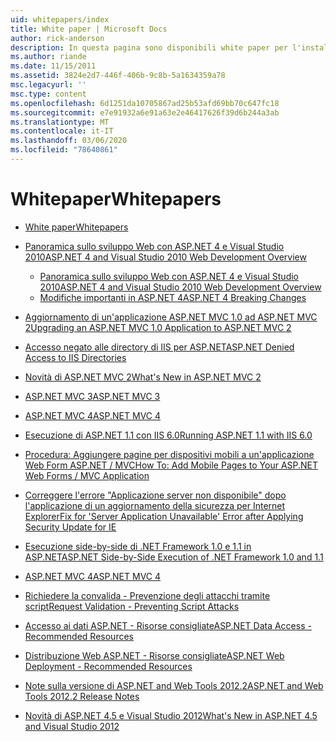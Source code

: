 ```yaml
---
uid: whitepapers/index
title: White paper | Microsoft Docs
author: rick-anderson
description: In questa pagina sono disponibili white paper per l'installazione e la configurazione di ASP.NET e per facilitare la scrittura di applicazioni ASP.NET sicure, veloci e flessibili.
ms.author: riande
ms.date: 11/15/2011
ms.assetid: 3824e2d7-446f-406b-9c8b-5a1634359a78
msc.legacyurl: ''
msc.type: content
ms.openlocfilehash: 6d1251da10705867ad25b53afd69bb70c647fc18
ms.sourcegitcommit: e7e91932a6e91a63e2e46417626f39d6b244a3ab
ms.translationtype: MT
ms.contentlocale: it-IT
ms.lasthandoff: 03/06/2020
ms.locfileid: "78640861"
---
```

# <a name="whitepapers"></a><span data-ttu-id="a7089-103">Whitepaper</span><span class="sxs-lookup"><span data-stu-id="a7089-103">Whitepapers</span></span>

- [<span data-ttu-id="a7089-104">White paper</span><span class="sxs-lookup"><span data-stu-id="a7089-104">Whitepapers</span></span>](overview.md)
- [<span data-ttu-id="a7089-105">Panoramica sullo sviluppo Web con ASP.NET 4 e Visual Studio 2010</span><span class="sxs-lookup"><span data-stu-id="a7089-105">ASP.NET 4 and Visual Studio 2010 Web Development Overview</span></span>](aspnet4/index.md)

    - [<span data-ttu-id="a7089-106">Panoramica sullo sviluppo Web con ASP.NET 4 e Visual Studio 2010</span><span class="sxs-lookup"><span data-stu-id="a7089-106">ASP.NET 4 and Visual Studio 2010 Web Development Overview</span></span>](aspnet4/overview.md)
    - [<span data-ttu-id="a7089-107">Modifiche importanti in ASP.NET 4</span><span class="sxs-lookup"><span data-stu-id="a7089-107">ASP.NET 4 Breaking Changes</span></span>](aspnet4/breaking-changes.md)
- [<span data-ttu-id="a7089-108">Aggiornamento di un'applicazione ASP.NET MVC 1.0 ad ASP.NET MVC 2</span><span class="sxs-lookup"><span data-stu-id="a7089-108">Upgrading an ASP.NET MVC 1.0 Application to ASP.NET MVC 2</span></span>](aspnet-mvc2-upgrade-notes.md)
- [<span data-ttu-id="a7089-109">Accesso negato alle directory di IIS per ASP.NET</span><span class="sxs-lookup"><span data-stu-id="a7089-109">ASP.NET Denied Access to IIS Directories</span></span>](denied-access-to-iis-directories.md)
- [<span data-ttu-id="a7089-110">Novità di ASP.NET MVC 2</span><span class="sxs-lookup"><span data-stu-id="a7089-110">What's New in ASP.NET MVC 2</span></span>](what-is-new-in-aspnet-mvc.md)
- [<span data-ttu-id="a7089-111">ASP.NET MVC 3</span><span class="sxs-lookup"><span data-stu-id="a7089-111">ASP.NET MVC 3</span></span>](mvc3-release-notes.md)
- [<span data-ttu-id="a7089-112">ASP.NET MVC 4</span><span class="sxs-lookup"><span data-stu-id="a7089-112">ASP.NET MVC 4</span></span>](mvc4-beta-release-notes.md)
- [<span data-ttu-id="a7089-113">Esecuzione di ASP.NET 1.1 con IIS 6.0</span><span class="sxs-lookup"><span data-stu-id="a7089-113">Running ASP.NET 1.1 with IIS 6.0</span></span>](aspnet-and-iis6.md)
- [<span data-ttu-id="a7089-114">Procedura: Aggiungere pagine per dispositivi mobili a un'applicazione Web Form ASP.NET / MVC</span><span class="sxs-lookup"><span data-stu-id="a7089-114">How To: Add Mobile Pages to Your ASP.NET Web Forms / MVC Application</span></span>](add-mobile-pages-to-your-aspnet-web-forms-mvc-application.md)
- [<span data-ttu-id="a7089-115">Correggere l'errore "Applicazione server non disponibile" dopo l'applicazione di un aggiornamento della sicurezza per Internet Explorer</span><span class="sxs-lookup"><span data-stu-id="a7089-115">Fix for 'Server Application Unavailable' Error after Applying Security Update for IE</span></span>](ms03-32-issue.md)
- [<span data-ttu-id="a7089-116">Esecuzione side-by-side di .NET Framework 1.0 e 1.1 in ASP.NET</span><span class="sxs-lookup"><span data-stu-id="a7089-116">ASP.NET Side-by-Side Execution of .NET Framework 1.0 and 1.1</span></span>](side-by-side-with-10.md)
- [<span data-ttu-id="a7089-117">ASP.NET MVC 4</span><span class="sxs-lookup"><span data-stu-id="a7089-117">ASP.NET MVC 4</span></span>](mvc4-release-notes.md)
- [<span data-ttu-id="a7089-118">Richiedere la convalida - Prevenzione degli attacchi tramite script</span><span class="sxs-lookup"><span data-stu-id="a7089-118">Request Validation - Preventing Script Attacks</span></span>](request-validation.md)
- [<span data-ttu-id="a7089-119">Accesso ai dati ASP.NET - Risorse consigliate</span><span class="sxs-lookup"><span data-stu-id="a7089-119">ASP.NET Data Access - Recommended Resources</span></span>](aspnet-data-access-content-map.md)
- [<span data-ttu-id="a7089-120">Distribuzione Web ASP.NET - Risorse consigliate</span><span class="sxs-lookup"><span data-stu-id="a7089-120">ASP.NET Web Deployment - Recommended Resources</span></span>](aspnet-web-deployment-content-map.md)
- [<span data-ttu-id="a7089-121">Note sulla versione di ASP.NET and Web Tools 2012.2</span><span class="sxs-lookup"><span data-stu-id="a7089-121">ASP.NET and Web Tools 2012.2 Release Notes</span></span>](aspnet-and-web-tools-20122-release-notes.md)
- [<span data-ttu-id="a7089-122">Novità di ASP.NET 4.5 e Visual Studio 2012</span><span class="sxs-lookup"><span data-stu-id="a7089-122">What's New in ASP.NET 4.5 and Visual Studio 2012</span></span>](whats-new-in-aspnet-45-and-visual-studio-2012.md)
